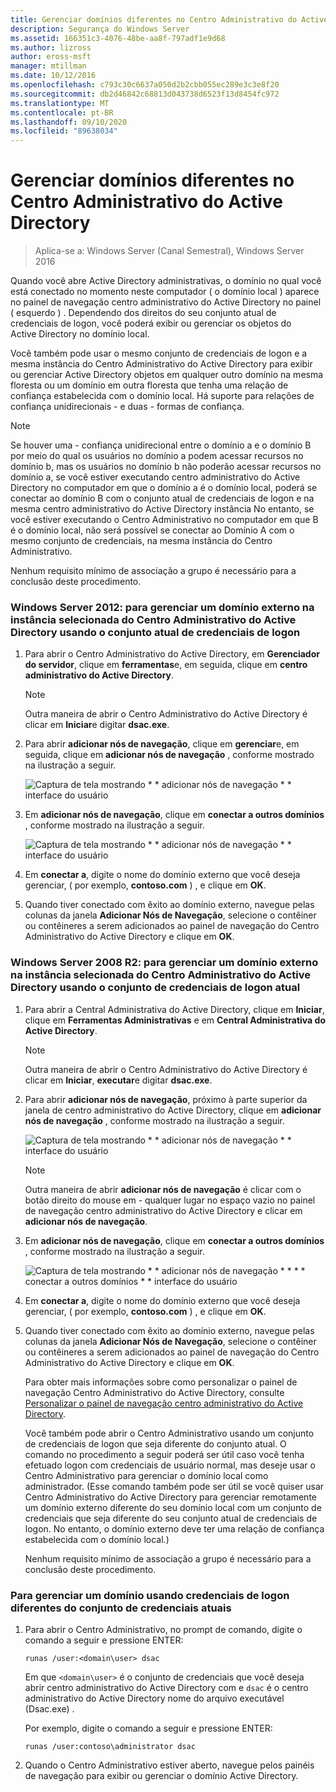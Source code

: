 ```yaml
---
title: Gerenciar domínios diferentes no Centro Administrativo do Active Directory
description: Segurança do Windows Server
ms.assetid: 166351c3-4076-48be-aa8f-797adf1e9d68
ms.author: lizross
author: eross-msft
manager: mtillman
ms.date: 10/12/2016
ms.openlocfilehash: c793c30c6637a050d2b2cbb055ec289e3c3e8f20
ms.sourcegitcommit: db2d46842c68813d043738d6523f13d8454fc972
ms.translationtype: MT
ms.contentlocale: pt-BR
ms.lasthandoff: 09/10/2020
ms.locfileid: "89638034"
---
```

# <a name="manage-different-domains-in-active-directory-administrative-center"></a>Gerenciar domínios diferentes no Centro Administrativo do Active Directory

>Aplica-se a: Windows Server (Canal Semestral), Windows Server 2016

  Quando você abre Active Directory administrativas, o domínio no qual você está conectado no momento neste computador \( o domínio local \) aparece no painel de navegação centro administrativo do Active Directory no painel \( esquerdo \) . Dependendo dos direitos do seu conjunto atual de credenciais de logon, você poderá exibir ou gerenciar os objetos do Active Directory no domínio local.

 Você também pode usar o mesmo conjunto de credenciais de logon e a mesma instância do Centro Administrativo do Active Directory para exibir ou gerenciar Active Directory objetos em qualquer outro domínio na mesma floresta ou um domínio em outra floresta que tenha uma relação de confiança estabelecida com o domínio local. Há suporte para relações de confiança unidirecionais \- e duas \- formas de confiança.

> [!NOTE]
>  Se houver uma \- confiança unidirecional entre o domínio a e o domínio B por meio do qual os usuários no domínio a podem acessar recursos no domínio b, mas os usuários no domínio b não poderão acessar recursos no domínio a, se você estiver executando centro administrativo do Active Directory no computador em que o domínio a é o domínio local, poderá se conectar ao domínio B com o conjunto atual de credenciais de logon e na mesma centro administrativo do Active Directory instância No entanto, se você estiver executando o Centro Administrativo no computador em que B é o domínio local, não será possível se conectar ao Domínio A com o mesmo conjunto de credenciais, na mesma instância do Centro Administrativo.

 Nenhum requisito mínimo de associação a grupo é necessário para a conclusão deste procedimento.

### <a name="windows-server-2012-to-manage-a-foreign-domain-in-the-selected-instance-of-active-directory-administrative-center-using-the-current-set-of-logon-credentials"></a>Windows Server 2012: para gerenciar um domínio externo na instância selecionada do Centro Administrativo do Active Directory usando o conjunto atual de credenciais de logon

1.  Para abrir o Centro Administrativo do Active Directory, em **Gerenciador do servidor**, clique em **ferramentas**e, em seguida, clique em **centro administrativo do Active Directory**.

    > [!NOTE]
    >  Outra maneira de abrir o Centro Administrativo do Active Directory é clicar em **Iniciar**e digitar **dsac.exe**.

2.  Para abrir **adicionar nós de navegação**, clique em **gerenciar**e, em seguida, clique em **adicionar nós de navegação** , conforme mostrado na ilustração a seguir.

     ![Captura de tela mostrando * * adicionar nós de navegação * * interface do usuário](media/ADDS_ADACAddNavNode.gif)

3.  Em **adicionar nós de navegação**, clique em **conectar a outros domínios** , conforme mostrado na ilustração a seguir.

     ![Captura de tela mostrando * * adicionar nós de navegação * * interface do usuário](media/ADDS_ADACConnectToDomain.gif)

4.  Em **conectar a**, digite o nome do domínio externo que você deseja gerenciar, \( por exemplo, **contoso.com** \) , e clique em **OK**.

5.  Quando tiver conectado com êxito ao domínio externo, navegue pelas colunas da janela **Adicionar Nós de Navegação**, selecione o contêiner ou contêineres a serem adicionados ao painel de navegação do Centro Administrativo do Active Directory e clique em **OK**.

### <a name="windows-server-2008-r2-to-manage-a-foreign-domain-in-the-selected-instance-of-active-directory-administrative-center-using-the-current-set-of-logon-credentials"></a>Windows Server 2008 R2: para gerenciar um domínio externo na instância selecionada do Centro Administrativo do Active Directory usando o conjunto de credenciais de logon atual

1. Para abrir a Central Administrativa do Active Directory, clique em **Iniciar**, clique em **Ferramentas Administrativas** e em **Central Administrativa do Active Directory**.

   > [!NOTE]
   >  Outra maneira de abrir o Centro Administrativo do Active Directory é clicar em **Iniciar**, **executar**e digitar **dsac.exe**.

2. Para abrir **adicionar nós de navegação**, próximo à parte superior da janela de centro administrativo do Active Directory, clique em **adicionar nós de navegação** , conforme mostrado na ilustração a seguir.

    ![Captura de tela mostrando * * adicionar nós de navegação * * interface do usuário](media/click_add_nav_nodes.gif)

   > [!NOTE]
   >  Outra maneira de abrir **adicionar nós de navegação** é clicar com o botão direito do mouse em \- qualquer lugar no espaço vazio no painel de navegação centro administrativo do Active Directory e clicar em **adicionar nós de navegação**.

3. Em **adicionar nós de navegação**, clique em **conectar a outros domínios** , conforme mostrado na ilustração a seguir.

    ![Captura de tela mostrando * * adicionar nós de navegação * * * * conectar a outros domínios * * interface do usuário](media/add_nav_nodes.gif)

4. Em **conectar a**, digite o nome do domínio externo que você deseja gerenciar, \( por exemplo, **contoso.com** \) , e clique em **OK**.

5. Quando tiver conectado com êxito ao domínio externo, navegue pelas colunas da janela **Adicionar Nós de Navegação**, selecione o contêiner ou contêineres a serem adicionados ao painel de navegação do Centro Administrativo do Active Directory e clique em **OK**.

   Para obter mais informações sobre como personalizar o painel de navegação Centro Administrativo do Active Directory, consulte [Personalizar o painel de navegação centro administrativo do Active Directory](customize-the-active-directory-administrative-center-navigation-pane.md).

   Você também pode abrir o Centro Administrativo usando um conjunto de credenciais de logon que seja diferente do conjunto atual. O comando no procedimento a seguir poderá ser útil caso você tenha efetuado logon com credenciais de usuário normal, mas deseje usar o Centro Administrativo para gerenciar o domínio local como administrador. \(Esse comando também pode ser útil se você quiser usar Centro Administrativo do Active Directory para gerenciar remotamente um domínio externo diferente do seu domínio local com um conjunto de credenciais que seja diferente do seu conjunto atual de credenciais de logon. No entanto, o domínio externo deve ter uma relação de confiança estabelecida com o domínio local.\)

   Nenhum requisito mínimo de associação a grupo é necessário para a conclusão deste procedimento.

### <a name="to-manage-a-domain-using-logon-credentials-that-are-different-from-the-current-set-of-logon-credentials"></a>Para gerenciar um domínio usando credenciais de logon diferentes do conjunto de credenciais atuais

1.  Para abrir o Centro Administrativo, no prompt de comando, digite o comando a seguir e pressione ENTER:

     `runas /user:<domain\user> dsac`

     Em que `<domain\user>` é o conjunto de credenciais que você deseja abrir centro administrativo do Active Directory com e `dsac` é o centro administrativo do Active Directory nome do arquivo executável \(Dsac.exe\) .

     Por exemplo, digite o comando a seguir e pressione ENTER:

     `runas /user:contoso\administrator dsac`

2.  Quando o Centro Administrativo estiver aberto, navegue pelos painéis de navegação para exibir ou gerenciar o domínio Active Directory.



